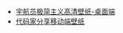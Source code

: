 - [宇航员极简主义高清壁纸-桌面端](https://wallhere.com/zh/wallpaper/2302918)
- [代码家分享移动端壁纸](https://x.com/daimajia/status/1796050229973656040)